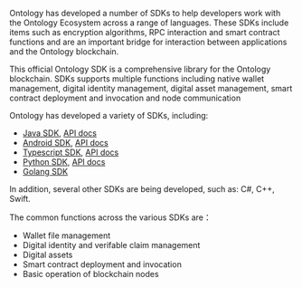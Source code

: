 
Ontology has developed a number of SDKs to help developers work with the Ontology Ecosystem across a range of languages. These SDKs include items such as encryption algorithms, RPC interaction and smart contract functions and are an important bridge for interaction between applications and the Ontology blockchain.

This official Ontology SDK is a comprehensive library for the Ontology blockchain. SDKs supports multiple functions including native wallet management, digital identity management, digital asset management, smart contract deployment and invocation and node communication

Ontology has developed a variety of SDKs, including:

* [Java SDK](https://github.com/ontio/ontology-java-sdk), [API docs](https://apidoc.ont.io/javasdk/)
* [Android SDK](https://github.com/ontio-community/ontology-andriod-sdk), [API docs](https://apidoc.ont.io/javasdk/)
* [Typescript SDK](https://github.com/ontio/ontology-ts-sdk), [API docs](https://apidoc.ont.io/tssdk/)
* [Python SDK](https://github.com/ontio/ontology-python-sdk), [API docs](https://apidoc.ont.io/pythonsdk/)
* [Golang SDK](https://github.com/ontio/ontology-go-sdk)

In addition, several other SDKs are being developed, such as: C#, C++, Swift.

The common functions across the various SDKs are：

* Wallet file management
* Digital identity and verifable claim management
* Digital assets
* Smart contract deployment and invocation
* Basic operation of blockchain nodes 




 